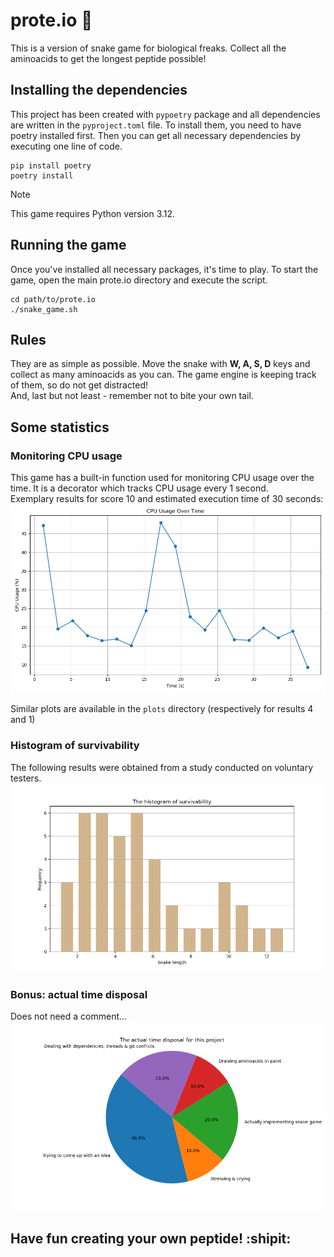 # prote.io :snake:

This is a version of snake game for biological freaks. Collect all the aminoacids to get the longest peptide possible!

## Installing the dependencies
This project has been created with `pypoetry` package and all dependencies are written in the `pyproject.toml` file. To install them, you need to have poetry installed first. Then you can get all necessary dependencies by executing one line of code.

```
pip install poetry
poetry install
```

> [!NOTE]
> This game requires Python version 3.12.

## Running the game
Once you've installed all necessary packages, it's time to play. To start the game, open the main prote.io directory and execute the script.

```
cd path/to/prote.io
./snake_game.sh
```

## Rules
They are as simple as possible. Move the snake with **W, A, S, D** keys and collect as many aminoacids as you can. The game engine is keeping track of them, so do not get distracted!<br>
And, last but not least - remember not to bite your own tail.

## Some statistics

### Monitoring CPU usage
This game has a built-in function used for monitoring CPU usage over the time. It is a decorator which tracks CPU usage every 1 second.<br>
Exemplary results for score 10 and estimated execution time of 30 seconds:
![Very nice CPU plot](plots/cpu_usage_1.png)

Similar plots are available in the `plots` directory (respectively for results 4 and 1)

### Histogram of survivability
The following results were obtained from a study conducted on voluntary testers.
![Survivability histogram](plots/survivability.png)

### Bonus: actual time disposal
Does not need a comment...
![Time disposal](plots/actual_time_disposal.png)

## Have fun creating your own peptide! :shipit:
